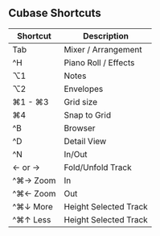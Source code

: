 
## Cubase Shortcuts

| Shortcut    | Description           |
|-------------|-----------------------|
| Tab         | Mixer / Arrangement   |
| ^H          | Piano Roll / Effects  |
| ⌥1          | Notes                 |
| ⌥2          | Envelopes             |
| ⌘1 - ⌘3     | Grid size             |
| ⌘4          | Snap to Grid          |
| ^B          | Browser               |
| ^D          | Detail View           |
| ^N          | In/Out                |
| ← or →      | Fold/Unfold Track     |
| ^⌘→	Zoom | In                    |
| ^⌘←	Zoom | Out                   |
| ^⌘↓	More | Height Selected Track |
| ^⌘↑	Less | Height Selected Track |
